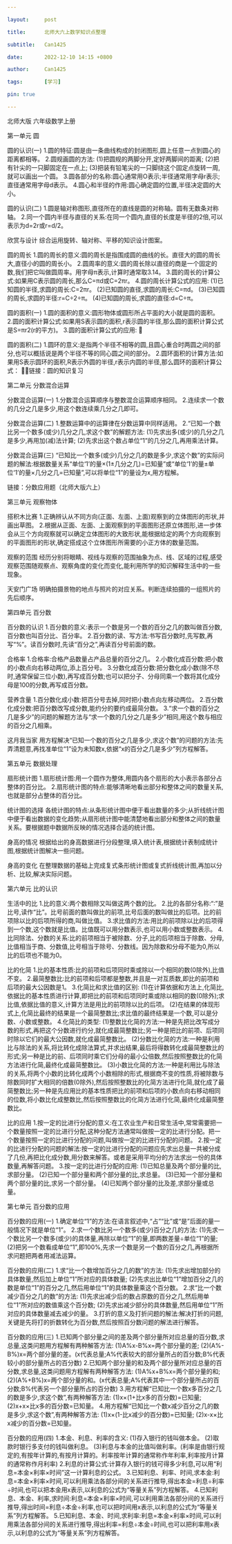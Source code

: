```yaml
---

layout:     post

title:      北师大六上数学知识点整理

subtitle:   Can1425

date:       2022-12-10 14:15 +0800

author:     Can1425

tags:       [学习]

pin: true

---
```


北师大版
六年级数学上册

第一单元  圆

圆的认识(一)
1.圆的特征:圆是由一条曲线构成的封闭图形,圆上任意一点到圆心的距离都相等。
2.圆规画圆的方法:
(1)把圆规的两脚分开,定好两脚间的距离;
(2)把有针尖的一只脚固定在一点上;
(3)把装有铅笔尖的一只脚绕这个固定点旋转一周,就可以画出一个圆。
3.圆各部分的名称:圆心通常用O表示;半径通常用字母r表示;直径通常用字母d表示。
4.圆心和半径的作用:圆心确定圆的位置,半径决定圆的大小。

圆的认识(二)
1.圆是轴对称图形,直径所在的直线是圆的对称轴。圆有无数条对称轴。
2.同一个圆内半径与直径的关系:在同一个圆内,直径的长度是半径的2倍,可以表示为d=2r或r=d/2。

欣赏与设计
综合运用旋转、轴对称、平移的知识设计图案。

圆的周长
1.圆的周长的意义:圆的周长是指围成圆的曲线的长。直径大的圆的周长大,直径小的圆的周长小。
2.圆周率的意义:圆的周长除以直径的商是一个固定的数,我们把它叫做圆周率。用字母π表示,计算时通常取3.14。
3.圆的周长的计算公式:如果用C表示圆的周长,那么C=πd或C=2πr。
4.圆的周长计算公式的应用:
(1)已知圆的半径,求圆的周长:C=2πr。
(2)已知圆的直径,求圆的周长:C=πd。
(3)已知圆的周长,求圆的半径:r=C÷2÷π。
(4)已知圆的周长,求圆的直径:d=C÷π。

圆的面积(一)
1.圆的面积的意义:圆形物体或圆形所占平面的大小就是圆的面积。
2.圆的面积计算公式:如果用S表示圆的面积,r表示圆的半径,那么圆的面积计算公式是S=πr2(r的平方)。
3.圆的面积计算公式的应用:


圆的面积(二)
1.圆环的意义:是指两个半径不相等的圆,且圆心重合时两圆之间的部分,也可以概括说是两个半径不等的同心圆之间的部分。
2.圆环面积的计算方法:如果用S表示圆环的面积,R表示外圆的半径,r表示内圆的半径,那么圆环的面积计算公式：

链接：圆的知识复习

第二单元  分数混合运算

分数混合运算(一)
1.分数混合运算顺序与整数混合运算顺序相同。
2.连续求一个数的几分之几是多少,用这个数连续乘几分之几即可。

分数混合运算(二)
1.整数运算中的运算律在分数运算中同样适用。
2.“已知一个数比另一个数多(或少)几分之几,求这个数”的解题方法:
(1)先求出多(或少)的几分之几是多少,再用加(减)法计算;
(2)先求出这个数占单位“1”的几分之几,再用乘法计算。

分数混合运算(三)
“已知比一个数多(或少)几分之几的数是多少,求这个数”的实际问题的解法:根据数量关系“单位‘1’的量×(1±几分之几)=已知量”或“单位‘1’的量±单位‘1’的量×几分之几=已知量”,可以将单位“1”的量设为x,用方程解。

链接：分数应用题（北师大版六上）

第三单元  观察物体

搭积木比赛
1.正确辨认从不同方向(正面、左面、上面)观察到的立体图形的形状,并画出草图。
2.根据从正面、左面、上面观察到的平面图形还原立体图形,进一步体会从三个方向观察就可以确定立体图形的大致形状,能根据给定的两个方向观察到的平面图形的形状,确定搭成这个立体图形所需要的小正方体的数量范围。

观察的范围
经历分别将眼睛、视线与观察的范围抽象为点、线、区域的过程,感受观察范围随观察点、观察角度的变化而变化,能利用所学的知识解释生活中的一些现象。

天安门广场
明确拍摄景物的地点与照片的对应关系。判断连续拍摄的一组照片的先后顺序。

第四单元  百分数

百分数的认识
1.百分数的意义:表示一个数是另一个数的百分之几的数叫做百分数,百分数也叫百分比、百分率。
2.百分数的读、写方法:书写百分数时,先写数,再写“%”。读百分数时,先读“百分之”,再读百分号前面的数。

合格率
1.合格率:合格产品数量占产品总量的百分之几。
2.小数化成百分数:把小数的小数点向右移动两位,添上百分号。
3.分数化成百分数:把分数化成小数(除不尽时,通常保留三位小数),再写成百分数;也可以把分子、分母同乘一个数将其化成分母是100的分数,再写成百分数。

营养含量
1.百分数化成小数:把百分号去掉,同时把小数点向左移动两位。
2.百分数化成分数:把百分数改写成分数,能约分的要约成最简分数。
3.“求一个数的百分之几是多少”的问题的解题方法与“求一个数的几分之几是多少”相同,用这个数与相应的百分之几相乘。

这月我当家
用方程解决“已知一个数的百分之几是多少,求这个数”的问题的方法:先弄清题意,再找准单位“1”设为未知数x,依据“x的百分之几是多少”列方程解答。

第五单元  数据处理

扇形统计图
1.扇形统计图:用一个圆作为整体,用圆内各个扇形的大小表示各部分占整体的百分比。
2.扇形统计图的特点:能够清晰地看出部分和整体之间的数量关系,也就是部分占整体的百分比。

统计图的选择
各统计图的特点:从条形统计图中便于看出数量的多少;从折线统计图中便于看出数据的变化趋势;从扇形统计图中能清楚地看出部分和整体之间的数量关系。要根据题中数据所反映的情况选择合适的统计图。

身高的情况
根据给出的身高数据进行分段整理,填入统计表,根据统计表制成统计图,根据统计图解决一些问题。

身高的变化
在整理数据的基础上完成复式条形统计图或复式折线统计图,再加以分析、比较,解决实际问题。

第六单元  比的认识

生活中的比
1.比的意义:两个数相除又叫做这两个数的比。
2.比的各部分名称:“∶”是比号,读作“比”。比号前面的数叫做比的前项,比号后面的数叫做比的后项。比的前项除以比的后项所得的商,叫做比值。
3.求比值的方法:用比的前项除以比的后项得到一个数,这个数就是比值。比值既可以用分数表示,也可以用小数或整数表示。
4.比同除法、分数的关系:比的前项相当于被除数、分子,比的后项相当于除数、分母,比值相当于商、分数值,比号相当于除号、分数线。因为除数和分母不能为0,所以比的后项也不能为0。

比的化简
1.比的基本性质:比的前项和后项同时乘或除以一个相同的数(0除外),比值不变。
2.最简整数比:比的前项和后项都是整数,并且是一对互质数,即比的前项和后项的最大公因数是1。
3.化简比和求比值的区别:
(1)在计算依据和方法上,化简比,依据比的基本性质进行计算,即把比的前项和后项同时乘或除以相同的数(0除外);求比值,依据比值的意义,计算方法是用比的前项除以比的后项。
(2)在结果的体现形式上,化简比最终的结果是一个最简整数比;求比值的最终结果是一个数,可以是分数、小数或整数。
4.化简比的类型:
(1)整数比化简的方法:一种是先把比改写成分数的形式,再把这个分数进行约分,就化成最简整数比;另一种是把比的前项、后项同时除以它们的最大公因数,就化成最简整数比。
(2)分数比化简的方法:一种是利用比与除法的关系,将比转化成除法算式,并求出结果,最后将得数转化成最简整数比的形式;另一种是比的前、后项同时乘它们分母的最小公倍数,然后按照整数比的化简方法进行化简,最终化成最简整数比。
(3)小数比化简的方法:一种是利用比与除法的关系,将两个小数的比转化成两个小数相除的形式,根据商不变的性质,将被除数与除数同时扩大相同的倍数(0除外),然后按照整数比的化简方法进行化简,就化成了最简整数比;另一种是先应用比的基本性质把比的前项和后项的小数点向右移动相同的位数,将小数比化成整数比,然后按照整数比的化简方法进行化简,最终化成最简整数比。

比的应用
1.按一定的比进行分配的意义:在工农业生产和日常生活中,常常需要把一个数量按照一定的比进行分配,这种分配方法通常叫做按一定的比进行分配。把一个数量按照一定的比进行分配的问题,叫做按一定的比进行分配的问题。
2.按一定的比进行分配的问题的解法:按一定的比进行分配的问题应先求出总量一共被分成了几份,再把比化成分数,用分数来解答。或者是采用平均分的方法求出一份的具体数量,再解答问题。
3.按一定的比进行分配的应用:
(1)已知总量及两个部分量的比,求部分量。
(2)已知一个部分量和两个部分量的比,求总量。
(3)已知一个部分量和两个部分量的比,求另一个部分量。
(4)已知两个部分量的比及差,求部分量或总量。

第七单元  百分数的应用

百分数的应用(一)
1.确定单位“1”的方法:在语言叙述中,“占”“比”或“是”后面的量一般情况下就是单位“1”。
2.求一个数比另一个数多(或少)百分之几的方法:
(1)先求一个数比另一个数多(或少)的具体量,再除以单位“1”的量,即两数差量÷单位“1”的量;
(2)把另一个数看成单位“1”,即100%,先求一个数是另一个数的百分之几,再根据所求问题把两者用减法运算。

百分数的应用(二)
1.求“比一个数增加百分之几的数”的方法:
(1)先求出增加部分的具体数量,然后加上单位“1”所对应的具体数量;
(2)先求出比单位“1”增加百分之几的数是单位“1”的百分之几,然后用单位“1”的具体数量乘这个百分数。
2.求“比一个数减少百分之几的数”的方法:
(1)先求出减少后的数占原数的百分之几,然后用单位“1”所对应的数值乘这个百分数;
(2)先求出减少部分的具体数量,然后用单位“1”所对应的具体数量减去减少的量。
3.打折的意义及打折问题的解法:解决打折的问题,关键是先将打的折数转化为百分数,然后按照百分数问题的解法进行解答。

百分数的应用(三)
1.已知两个部分量之间的差及两个部分量所对应总量的百分数,求总量,这类问题用方程解有两种解答方法:
(1)A%x-B%x=两个部分量的差;
(2)(A%-B%)x=两个部分量的差。(x代表总量;A%代表较大的部分量所占的百分数;B%代表较小的部分量所占的百分数)
2.已知两个部分量的和及两个部分量所对应总量的百分数,求总量,这类问题用方程解有两种解答方法:
(1)A%x+B%x=两个部分量的和;
(2)(A%+B%)x=两个部分量的和。(x代表总量;A%代表其中一个部分量所占的百分数;B%代表另一个部分量所占的百分数)
3.用方程解“已知比一个数x多百分之几的数是多少,求这个数”,有两种解答方法:
(1)x×(1+比x多的百分数)=已知量;
(2)x+x×比x多的百分数=已知量。
4.用方程解“已知比一个数x减少百分之几的数是多少,求这个数”,有两种解答方法:
(1)x×(1-比x减少的百分数)=已知量;
(2)x-x×比x减少的百分数=已知量。

百分数的应用(四)
1.本金、利息、利率的含义:
(1)存入银行的钱叫做本金。
(2)取款时银行多支付的钱叫做利息。
(3)利息与本金的比值叫做利率。(利率是由银行规定的,有按年计算的,有按月计算的。利率按年计算的通常称作年利率,利率按月计算的通常称作月利率)
2.利息的计算公式:计算存入银行的钱可得多少利息,可以用“利息=本金×利率×时间”这一计算利息的公式。
3.已知利息、利率、时间,求本金:利息=本金×利率×时间,可以利用乘法各部分间的关系进行推导,得出本金=利息÷利率÷时间,也可以把本金用x表示,以利息的公式为“等量关系”列方程解答。
4.已知利息、本金、利率,求时间:利息=本金×利率×时间,可以利用乘法各部分间的关系进行推导,得出时间=利息÷本金÷利率,也可以把时间用x表示,以利息的公式为“等量关系”列方程解答。
5.已知利息、本金、时间,求利率:利息=本金×利率×时间,可以利用乘法各部分间的关系进行推导,得出利率=利息÷本金÷时间,也可以把利率用x表示,以利息的公式为“等量关系”列方程解答。

